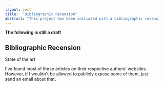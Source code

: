 ```yaml
---
layout: post
title:  "Bibliographic Recension"
abstract: "This project has been initiated with a bibliographic recension in order to draw a state of the art. Interesting article detail some field but leave some other still to be explorer."
---
```


__The following is still a draft__

## Bibliographic Recension

State of the art

I've found most of these articles on their respective authors' websites. However, if I wouldn't be allowed to publicly expose some of them, just send an email about that.
